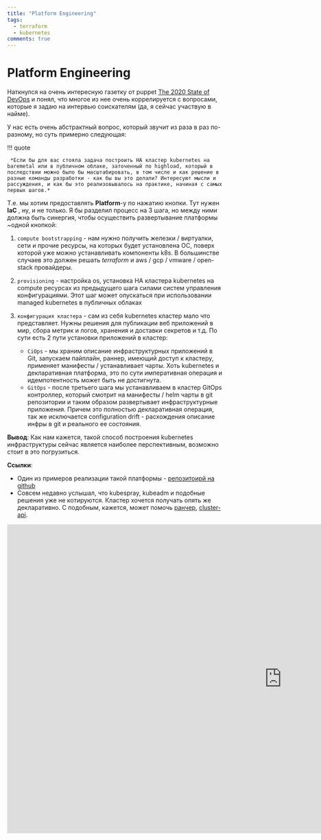 ```yaml
---
title: "Platform Engineering"
tags:
  - terraform
  - kubernetes
comments: true
---
```


# Platform Engineering

Наткнулся на очень интересную газетку от puppet [The 2020 State of DevOps](https://puppet.com/resources/report/2020-state-of-devops-report/) и понял, что многое из нее очень коррелируется с вопросами, которые я задаю на интервью соискателям (да, я сейчас участвую в найме).

У нас есть очень абстрактный вопрос, который звучит из раза в раз по-разному, но суть примерно следующая:

!!! quote

     *Если бы для вас стояла задача построить HA кластер kubernetes на baremetal или в публичном облаке, заточенный по highload, который в последствии можно было бы масштабировать, в том числе и как решение в разные команды разработки - как бы вы это делали? Интересуют мысли и рассуждения, и как бы это реализовывалось на практике, начиная с самых первых шагов.*


Т.е. мы хотим предоставлять **Platform**-у по нажатию кнопки. Тут нужен **IaC** , ну, и не только. Я бы разделил процесс на 3 шага, но между ними должна быть синергия, чтобы осуществить развертывание платформы ~одной кнопкой:

1. `compute bootstrapping` - нам нужно получить железки / виртуалки, сети и прочие ресурсы, на которых будет установлена ОС, поверх которой уже можно устанавливать компоненты k8s. В большинстве случаев это должен решать *terraform* и aws / gcp / vmware / open-stack  провайдеры.

2. `provisioning` - настройка os, установка HA кластера kubernetes на compute ресурсах из предыдущего шага силами систем управления конфигурациями. Этот шаг может опускаться при использовании managed kubernetes в публичных облаках

3. `конфигурация кластера` - сам из себя kubernetes кластер мало что представляет. Нужны решения для публикации веб приложений в мир, сбора метрик и логов, хранения и доставки секретов и т.д. По сути есть 2 пути установки приложений в кластер:
     - `CiOps` - мы храним описание инфраструктурных приложений в Git, запускаем пайплайн, раннер, имеющий доступ к кластеру, применяет манифесты / устанавливает чарты. Хоть kubernetes и декларативная платформа, это по сути императивная операция и идемпотентность может быть не достигнута.
     - `GitOps` - после третьего шага мы устанавливаем в кластер GitOps контроллер, который смотрит на манифесты / helm чарты в git репозитории и таким образом развертывает инфраструктурные приложения. Причем это полностью декларативная операция, так же исключается configuration drift - расхождения описание инфры в git и реального ее состояния.

**Вывод**: Как нам кажется, такой способ построения kubernetes инфраструктуры сейчас является наиболее перспективным, возможно стоит в это погрузиться.

**Ссылки**:
- Один из примеров реализации такой платформы - [репозитоирй на github](https://github.com/maddevsio/aws-eks-base)
- Совсем недавно услышал, что kubespray, kubeadm и подобные решения уже не котируются. Кластер хочется получать опять же декларативно. С подобным, кажется, может помочь [ранчер](https://docs.ranchermanager.rancher.io/v2.5/pages-for-subheaders/kubernetes-clusters-in-rancher-setup), [cluster-api](https://cluster-api.sigs.k8s.io/user/concepts.html).

<div class="video-wrapper">
  <iframe width="1280" height="720" src="https://www.youtube.com/embed/I4LBX8DYLuE" frameborder="0" allowfullscreen></iframe>
</div>
